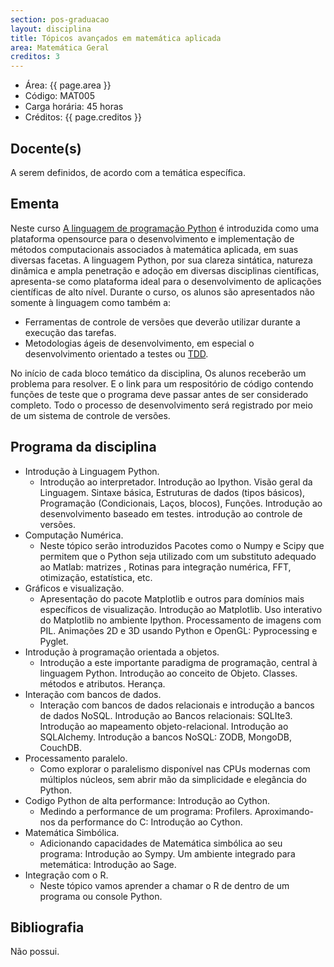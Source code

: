 ```yaml
---
section: pos-graduacao
layout: disciplina
title: Tópicos avançados em matemática aplicada
area: Matemática Geral
creditos: 3
---
```


- Área: {{ page.area }}
- Código: MAT005
- Carga horária: 45 horas
- Créditos: {{ page.creditos }}

## Docente(s) 

A serem definidos, de acordo com a temática específica.

## Ementa

Neste curso [A linguagem de programação Python](http://www.python.org/) é
introduzida como uma plataforma opensource para o desenvolvimento e
implementação de métodos computacionais associados à matemática
aplicada, em suas diversas facetas.  A linguagem Python, por sua
clareza sintática, natureza dinâmica e ampla penetração e adoção em
diversas disciplinas científicas, apresenta-se como plataforma ideal
para o desenvolvimento de aplicações científicas de alto nível.
Durante o curso, os alunos são apresentados não somente à linguagem
como também a:

- Ferramentas de controle de versões que deverão utilizar durante a execução das tarefas.
- Metodologias ágeis de desenvolvimento, em especial o desenvolvimento
  orientado a testes ou
  [TDD](http://pt.wikipedia.org/wiki/Test_Driven_Development).

No início de cada bloco temático da disciplina, Os alunos receberão um
problema para resolver. E o link para um respositório de código
contendo funções de teste que o programa deve passar antes de ser
considerado completo. Todo o processo de desenvolvimento será
registrado por meio de um sistema de controle de versões.


## Programa da disciplina

- Introdução à Linguagem Python. 
   - Introdução ao interpretador. Introdução ao Ipython. Visão geral da
Linguagem. Sintaxe básica, Estruturas de dados (tipos básicos),
Programação (Condicionais, Laços, blocos), Funções. Introdução ao
desenvolvimento baseado em testes. introdução ao controle de versões.
- Computação Numérica. 
   - Neste tópico serão introduzidos Pacotes como o Numpy e Scipy que
 permitem que o Python seja utilizado com um substituto adequado ao
 Matlab: matrizes , Rotinas para integração numérica, FFT, otimização,
 estatística, etc.
- Gráficos e visualização. 
   - Apresentação do pacote Matplotlib e outros para domínios mais
específicos de visualização. Introdução ao Matplotlib. Uso interativo
do Matplotlib no ambiente Ipython. Processamento de imagens com
PIL. Animações 2D e 3D usando Python e OpenGL: Pyprocessing e Pyglet.
- Introdução à programação orientada a objetos. 
   - Introdução a este importante paradigma de programação, central à
 linguagem Python. Introdução ao conceito de Objeto. Classes. métodos
 e atributos. Herança.
- Interação com bancos de dados. 
   - Interação com bancos de dados relacionais e introdução a bancos de
 dados NoSQL. Introdução ao Bancos relacionais: SQLIte3. Introdução ao
 mapeamento objeto-relacional. Introdução ao SQLAlchemy. Introdução a
 bancos NoSQL: ZODB, MongoDB, CouchDB.
- Processamento paralelo. 
   - Como explorar o paralelismo disponível nas CPUs modernas com
 múltiplos núcleos, sem abrir mão da simplicidade e elegância do
 Python.
- Codigo Python de alta performance: Introdução ao Cython. 
   - Medindo a performance de um programa: Profilers. Aproximando-nos da
  performance do C: Introdução ao Cython.
- Matemática Simbólica. 
   - Adicionando capacidades de Matemática simbólica ao seu programa:
 Introdução ao Sympy. Um ambiente integrado para metemática:
 Introdução ao Sage.
- Integração com o R. 
   - Neste tópico vamos aprender a chamar o R de dentro de um programa ou
 console Python.

## Bibliografia

Não possui.


